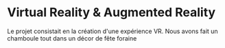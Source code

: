 # Virtual Reality & Augmented Reality
Le projet consistait en la création d'une expérience VR. Nous avons fait un chamboule tout dans un décor de fête foraine
